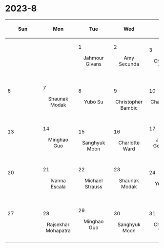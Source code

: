 # 2023-8

|<div style='max-width:100px;width:100px'><p>Sun</p></div>|<div style='max-width:100px;width:100px'><p>Mon</p></div>|<div style='max-width:100px;width:100px'><p>Tue</p></div>|<div style='max-width:100px;width:100px'><p>Wed</p></div>|<div style='max-width:100px;width:100px'><p>Thu</p></div>|<div style='max-width:100px;width:100px'><p>Fri</p></div>|<div style='max-width:100px;width:100px'><p>Sat</p></div>|
|:-:|:-:|:-:|:-:|:-:|:-:|:-:|
|<p><br/><br/></p> |<p><br/><br/></p> |<p align='left'>1</p><p>Jahmour Givans<br/><br/></p>|<p align='left'>2</p><p>Amy Secunda<br/><br/></p>|<p align='left'>3</p><p>Charlotte<br/> Ward</p>|<p align='left'>4</p><p>Michael Strauss<br/><br/></p>|<p align='left'>5</p><p><br/><br/></p>|
|<p align='left'>6</p><p><br/><br/></p>|<p align='left'>7</p><p>Shaunak Modak<br/><br/></p>|<p align='left'>8</p><p>Yubo Su<br/><br/></p>|<p align='left'>9</p><p>Christopher<br/> Bambic</p>|<p align='left'>10</p><p>Chang-Goo<br/> Kim</p>|<p align='left'>11</p><p>Rajsekhar<br/> Mohapatra</p>|<p align='left'>12</p><p><br/><br/></p>|
|<p align='left'>13</p><p><br/><br/></p>|<p align='left'>14</p><p>Minghao Guo<br/><br/></p>|<p align='left'>15</p><p>Sanghyuk<br/> Moon</p>|<p align='left'>16</p><p>Charlotte<br/> Ward</p>|<p align='left'>17</p><p>Jeremy Goodman<br/><br/></p>|<p align='left'>18</p><p>Eliot Quataert<br/><br/></p>|<p align='left'>19</p><p><br/><br/></p>|
|<p align='left'>20</p><p><br/><br/></p>|<p align='left'>21</p><p>Ivanna Escala<br/><br/></p>|<p align='left'>22</p><p>Michael Strauss<br/><br/></p>|<p align='left'>23</p><p>Shaunak Modak<br/><br/></p>|<p align='left'>24</p><p>Yubo Su<br/><br/></p>|<p align='left'>25</p><p>Philipp Kempski<br/><br/></p>|<p align='left'>26</p><p><br/><br/></p>|
|<p align='left'>27</p><p><br/><br/></p>|<p align='left'>28</p><p>Rajsekhar<br/> Mohapatra</p>|<p align='left'>29</p><p>Minghao Guo<br/><br/></p>|<p align='left'>30</p><p>Sanghyuk<br/> Moon</p>|<p align='left'>31</p><p>Charlotte<br/> Ward</p>|<p><br/><br/></p> |<p><br/><br/></p> |
